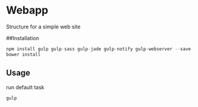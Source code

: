 # Webapp
Structure for a simple web site

##Installation

```js
npm install gulp gulp-sass gulp-jade gulp-notify gulp-webserver --save-dev
bower install
```

## Usage
run default task

```js
gulp
```
